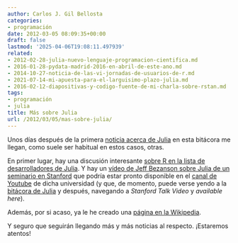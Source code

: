 ```yaml
---
author: Carlos J. Gil Bellosta
categories:
- programación
date: 2012-03-05 08:09:35+00:00
draft: false
lastmod: '2025-04-06T19:08:11.497939'
related:
- 2012-02-28-julia-nuevo-lenguaje-programacion-cientifica.md
- 2016-01-28-pydata-madrid-2016-en-abril-de-este-ano.md
- 2014-10-27-noticia-de-las-vi-jornadas-de-usuarios-de-r.md
- 2021-07-14-mi-apuesta-para-el-larguisimo-plazo-julia.md
- 2016-02-12-diapositivas-y-codigo-fuente-de-mi-charla-sobre-rstan.md
tags:
- programación
- julia
title: Más sobre Julia
url: /2012/03/05/mas-sobre-julia/
---
```


Unos días después de la primera [noticia acerca de Julia](http://www.datanalytics.com/2012/02/28/3327/) en esta bitácora me llegan, como suele ser habitual en estos casos, otras.

En primer lugar, hay una discusión interesante [sobre R en la lista de desarrolladores de Julia](http://groups.google.com/group/julia-dev/browse_thread/thread/9f79ed4f8334830a). Y hay un [vídeo de Jeff Bezanson sobre Julia de un seminario en Stanford](http://www.stanford.edu/class/ee380/winter-schedule-20112012.html) que podría estar pronto disponible en el [canal de Youtube](http://www.youtube.com/stanford) de dicha universidad (y que, de momento, puede verse yendo a la [bitácora de Julia](http://julialang.org/blog) y después, navegando a _Stanford Talk Video_ y _available here_).

Además, por si acaso, ya le he creado una [página en la Wikipedia](http://es.wikipedia.org/wiki/Julia_(lenguaje_de_programaci%C3%B3n)).

Y seguro que seguirán llegando más y más noticias al respecto. ¡Estaremos atentos!